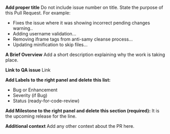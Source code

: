 **Add proper title**
Do not include issue number on title. State the purpose of this Pull Request. For example:
- Fixes the issue where it was showing incorrect pending changes warning..
- Adding username validation...
- Removing iframe tags from anti-samy cleanse process...
- Updating minification to skip files...

**A Brief Overview**
Add a short description explaining why the work is taking place.

**Link to QA issue**
Link

**Add Labels to the right panel and delete this list:**
 - Bug or Enhancement
 - Severity (if Bug)
 - Status (ready-for-code-review)
 
**Add Milestone to the right panel and delete this section (required):**
It is the upcoming release for the line.

**Additional context**
Add any other context about the PR here.
